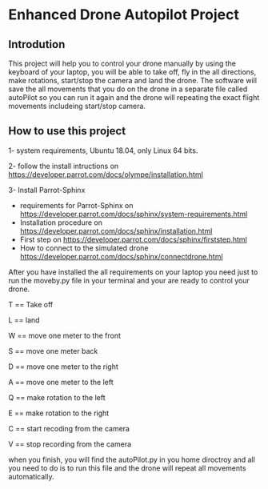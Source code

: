 
# Enhanced Drone Autopilot Project

## Introdution 
This project will help you to control your drone manually by using the keyboard of your laptop, 
you will be able to take off, fly in the all directions, make rotations, start/stop the camera and land the drone. 
The software will save the all movements that you do on the drone in a separate file called autoPilot so you can run it again
and the drone will repeating the exact flight movements includeing start/stop camera.

## How to use this project

1- system requirements, Ubuntu 18.04, only Linux 64 bits.   

2- follow the install intructions on https://developer.parrot.com/docs/olympe/installation.html   

3- Install Parrot-Sphinx   

- requirements for Parrot-Sphinx on https://developer.parrot.com/docs/sphinx/system-requirements.html   
- Installation procedure on https://developer.parrot.com/docs/sphinx/installation.html   
- First step on https://developer.parrot.com/docs/sphinx/firststep.html
- How to connect to the simulated drone https://developer.parrot.com/docs/sphinx/connectdrone.html

After you have installed the all requirements on your laptop you need just to run the moveby.py file in your terminal and your are ready 
to control your drone.   

T == Take off   

L == land   

W == move one meter to the front   

S == move one meter back   

D == move one meter to the right   

A == move one meter to the left   

Q == make rotation to the left    

E == make rotation to the right   

C == start recoding from the camera    

V == stop recording from the camera   

when you finish, you will find the autoPilot.py in you home diroctroy and all you need to do is to run this file and the drone will repeat all movements automatically. 
